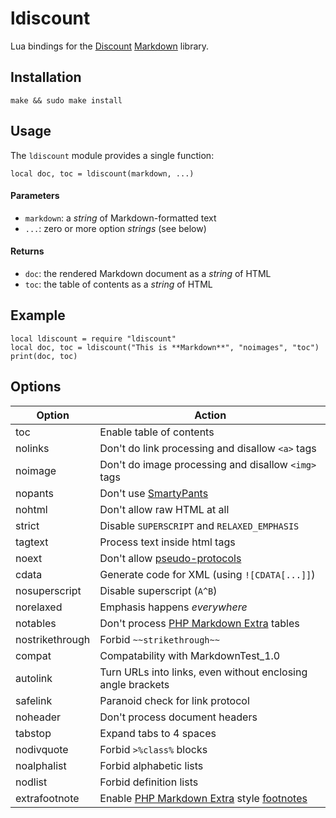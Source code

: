 ldiscount
=========

Lua bindings for the [Discount] [Markdown] library.

Installation
------------

    make && sudo make install

Usage
-----

The `ldiscount` module provides a single function:

    local doc, toc = ldiscount(markdown, ...)

#### Parameters

* `markdown`: a *string* of Markdown-formatted text
* `...`: zero or more option *strings* (see below)

#### Returns

* `doc`: the rendered Markdown document as a *string* of HTML
* `toc`: the table of contents as a *string* of HTML

Example
-------

    local ldiscount = require "ldiscount"
    local doc, toc = ldiscount("This is **Markdown**", "noimages", "toc")
    print(doc, toc)

Options
-------

Option          | Action
----------------|------------------------------------------
toc             | Enable table of contents
nolinks         | Don't do link processing and disallow `<a>` tags
noimage         | Don't do image processing and disallow `<img>` tags
nopants         | Don't use [SmartyPants]
nohtml          | Don't allow raw HTML at all
strict          | Disable `SUPERSCRIPT` and `RELAXED_EMPHASIS`
tagtext         | Process text inside html tags
noext           | Don't allow [pseudo-protocols]
cdata           | Generate code for XML (using `![CDATA[...]]`)
nosuperscript   | Disable superscript (`A^B`)
norelaxed       | Emphasis happens *everywhere*
notables        | Don't process [PHP Markdown Extra] tables
nostrikethrough | Forbid `~~strikethrough~~`
compat          | Compatability with MarkdownTest_1.0
autolink        | Turn URLs into links, even without enclosing angle brackets
safelink        | Paranoid check for link protocol
noheader        | Don't process document headers
tabstop         | Expand tabs to 4 spaces
nodivquote      | Forbid `>%class%` blocks
noalphalist     | Forbid alphabetic lists
nodlist         | Forbid definition lists
extrafootnote   | Enable [PHP Markdown Extra] style [footnotes]


[Discount]: http://www.pell.portland.or.us/~orc/Code/discount/
[Markdown]: http://daringfireball.net/projects/markdown
[SmartyPants]: http://daringfireball.net/projects/smartypants/
[PHP Markdown Extra]: http://michelf.com/projects/php-markdown/extra/
[pseudo-protocols]: http://www.pell.portland.or.us/~orc/Code/discount/#pseudo
[footnotes]: http://michelf.com/projects/php-markdown/extra/#footnotes
